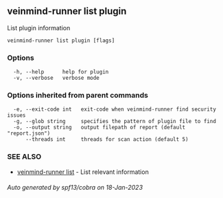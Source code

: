 ## veinmind-runner list plugin

List plugin information

```
veinmind-runner list plugin [flags]
```

### Options

```
  -h, --help      help for plugin
  -v, --verbose   verbose mode
```

### Options inherited from parent commands

```
  -e, --exit-code int   exit-code when veinmind-runner find security issues
  -g, --glob string     specifies the pattern of plugin file to find
  -o, --output string   output filepath of report (default "report.json")
      --threads int     threads for scan action (default 5)
```

### SEE ALSO

* [veinmind-runner list](veinmind-runner_list.md)	 - List relevant information

###### Auto generated by spf13/cobra on 18-Jan-2023
